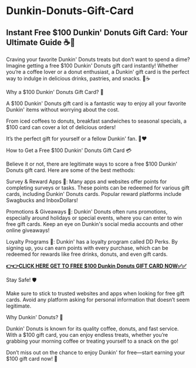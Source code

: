 # Dunkin-Donuts-Gift-Card

## Instant Free $100 Dunkin' Donuts Gift Card: Your Ultimate Guide ☕🎉

Craving your favorite Dunkin' Donuts treats but don’t want to spend a dime? Imagine getting a free $100 Dunkin' Donuts gift card instantly! 
Whether you’re a coffee lover or a donut enthusiast, a Dunkin' gift card is the perfect way to indulge in delicious drinks, pastries, and snacks. 🍩☕

Why a $100 Dunkin' Donuts Gift Card? 🎁

A $100 Dunkin' Donuts gift card is a fantastic way to enjoy all your favorite Dunkin' items without worrying about the cost. 

From iced coffees to donuts, breakfast sandwiches to seasonal specials, a $100 card can cover a lot of delicious orders!

It’s the perfect gift for yourself or a fellow Dunkin' fan. 🎉❤️

How to Get a Free $100 Dunkin' Donuts Gift Card 💳

Believe it or not, there are legitimate ways to score a free $100 Dunkin' Donuts gift card. Here are some of the best methods:

Survey & Reward Apps 📱: Many apps and websites offer points for completing surveys or tasks. These points can be redeemed for various gift cards, including Dunkin' Donuts cards. Popular reward platforms include Swagbucks and InboxDollars!

Promotions & Giveaways 🎉: Dunkin' Donuts often runs promotions, especially around holidays or special events, where you can enter to win free gift cards. Keep an eye on Dunkin's social media accounts and other online giveaways!

Loyalty Programs 🏅: Dunkin' has a loyalty program called DD Perks. By signing up, you can earn points with every purchase, which can be redeemed for rewards like free drinks, donuts, and even gift cards.

[**👉👉CLICK HERE GET TO FREE $100 Dunkin Donuts GIFT CARD NOW✅✅**](https://free-gift-card.raj-solution.com/958f890)

Stay Safe! 🛡️

Make sure to stick to trusted websites and apps when looking for free gift cards. Avoid any platform asking for personal information that doesn’t seem legitimate.

Why Dunkin' Donuts? 🍩

Dunkin' Donuts is known for its quality coffee, donuts, and fast service. With a $100 gift card, you can enjoy endless treats, whether you’re grabbing your morning coffee or treating yourself to a snack on the go!

Don’t miss out on the chance to enjoy Dunkin' for free—start earning your $100 gift card now! 🎉
